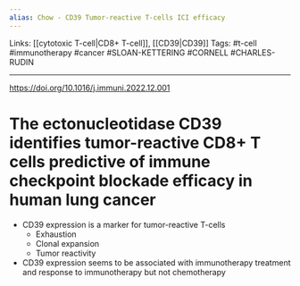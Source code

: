 ```yaml
---
alias: Chow - CD39 Tumor-reactive T-cells ICI efficacy
---
```


Links: [[cytotoxic T-cell|CD8+ T-cell]], [[CD39|CD39]]
Tags: #t-cell #immunotherapy #cancer #SLOAN-KETTERING #CORNELL #CHARLES-RUDIN

---

https://doi.org/10.1016/j.immuni.2022.12.001

# The ectonucleotidase CD39 identifies tumor-reactive CD8+ T cells predictive of immune checkpoint blockade efficacy in human lung cancer

- CD39 expression is a marker for tumor-reactive T-cells
	- Exhaustion
	- Clonal expansion
	- Tumor reactivity
- CD39 expression seems to be associated with immunotherapy treatment and response to immunotherapy but not chemotherapy